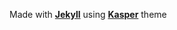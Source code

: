 Made with [**Jekyll**](https://github.com/jekyll/jekyll) using [**Kasper**](https://github.com/rosario/kasper) theme
